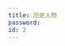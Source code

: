 ```yaml
---
title: 历史人物
password: 
id: 2
---
```



<div id="profiles-container"></div>
<script src="/public/Plugin.js"></script>